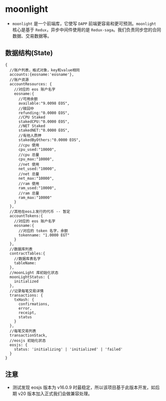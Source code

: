 # moonlight

 * `moonlight` 是一个前端库，它使写 `DAPP` 前端更容易和更可预测。`moonlight` 核心是基于 `Redux`，异步中间件使用的是 `Redux-saga`。我们负责同步您的合同数据、交易数据等。


## 数据结构(State)

```
{
  //账户列表，格式对象，key和value相同
  accounts:{eosname:'eosname'},
  //账户资源
  accountResources: {
    //对应的 eos 账户名字
    eosname:{
      //可用余额
      available:"9.0098 EOS",
      //赎回中
      refunding:"0.0000 EOS",
      //CPU Staked
      stakedCPU:"0.0000 EOS",
      //NET Staked
      stakedNET:"0.0000 EOS",
      //有他人质押
      stakedByOthers:"0.0000 EOS",
      //cpu 使用
      cpu_used:"10000",
      //cpu 总量
      cpu_max:"10000",
      //net 使用
      net_used:"10000",
      //net 总量
      net_max:"10000",
      //ram 使用
      ram_used:"10000",
      //ram 总量
      ram_max:"10000"
    }
  },
  //其他在eos上发行的代币 -- 暂定
  accountTokens:{
    //对应的 eos 账户名字
    eosname:{
      //对应的 token 名字，余额
      tokenname: "1.0000 EGT"
    }
  },
  //数据库列表
  contractTables:{
    //数据库表名字
    tableName:
  },
  //moonLight 库初始化状态
  moonLightStatus: {
    initialized
  },
  //记录每笔交易详情
  transactions: {
    txHash: {
      confirmations,
      error,
      receipt,
      status
    }
  },
  //每笔交易列表
  transactionStack,
  //eosjs 初始化状态
  eosjs: {
    status: 'initializing' | 'initialized' | 'failed'
  }
}
```

## 注意
 * 测试发现 eosjs 版本为 v16.0.9 时最稳定，所以该项目基于此版本开发，如后期 v20 版本加入正式我们会做兼容处理。